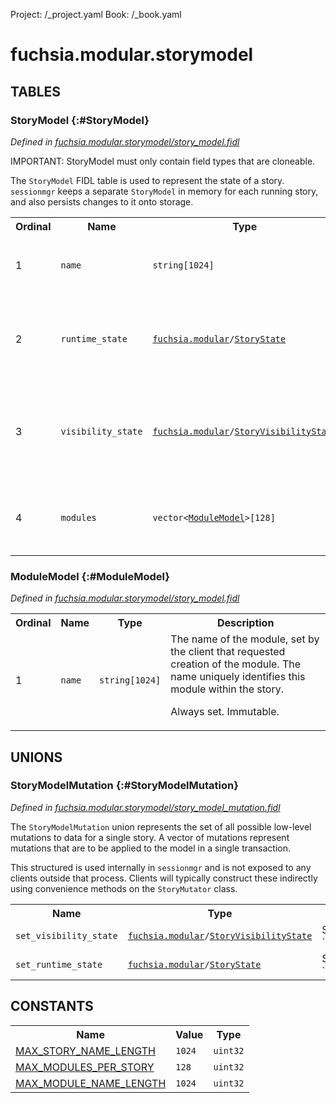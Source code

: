 Project: /_project.yaml
Book: /_book.yaml

# fuchsia.modular.storymodel








## **TABLES**

### StoryModel {:#StoryModel}


*Defined in [fuchsia.modular.storymodel/story_model.fidl](https://fuchsia.googlesource.com/fuchsia/+/master/sdk/fidl/fuchsia.modular.storymodel/story_model.fidl#14)*

 IMPORTANT: StoryModel must only contain field types that are cloneable.

 The `StoryModel` FIDL table is used to represent the state of a story.
 `sessionmgr` keeps a separate `StoryModel` in memory for each running story,
 and also persists changes to it onto storage.


<table>
    <tr><th>Ordinal</th><th>Name</th><th>Type</th><th>Description</th></tr>
    <tr>
            <td>1</td>
            <td><code>name</code></td>
            <td>
                <code>string[1024]</code>
            </td>
            <td> The name of the story, set at story create time.

 Always set. Immutable.
</td>
        </tr><tr>
            <td>2</td>
            <td><code>runtime_state</code></td>
            <td>
                <code><a class='link' href='../fuchsia.modular/index.html'>fuchsia.modular</a>/<a class='link' href='../fuchsia.modular/index.html#StoryState'>StoryState</a></code>
            </td>
            <td> An enum describing if the story is RUNNING, STOPPING, STOPPED.

 Always set. Defaults to StoryState::STOPPED.
</td>
        </tr><tr>
            <td>3</td>
            <td><code>visibility_state</code></td>
            <td>
                <code><a class='link' href='../fuchsia.modular/index.html'>fuchsia.modular</a>/<a class='link' href='../fuchsia.modular/index.html#StoryVisibilityState'>StoryVisibilityState</a></code>
            </td>
            <td> An enum describing how the story should be displayed, when focused,
 in the StoryShell.

 Always set. Defaults to StoryVisibilityState::DEFAULT.
</td>
        </tr><tr>
            <td>4</td>
            <td><code>modules</code></td>
            <td>
                <code>vector&lt;<a class='link' href='#ModuleModel'>ModuleModel</a>&gt;[128]</code>
            </td>
            <td> A list of modules present in the story.

 Always set. Defaults to an empty list.
</td>
        </tr></table>

### ModuleModel {:#ModuleModel}


*Defined in [fuchsia.modular.storymodel/story_model.fidl](https://fuchsia.googlesource.com/fuchsia/+/master/sdk/fidl/fuchsia.modular.storymodel/story_model.fidl#37)*



<table>
    <tr><th>Ordinal</th><th>Name</th><th>Type</th><th>Description</th></tr>
    <tr>
            <td>1</td>
            <td><code>name</code></td>
            <td>
                <code>string[1024]</code>
            </td>
            <td> The name of the module, set by the client that requested creation
 of the module. The name uniquely identifies this module within
 the story.

 Always set. Immutable.
</td>
        </tr></table>



## **UNIONS**

### StoryModelMutation {:#StoryModelMutation}
*Defined in [fuchsia.modular.storymodel/story_model_mutation.fidl](https://fuchsia.googlesource.com/fuchsia/+/master/sdk/fidl/fuchsia.modular.storymodel/story_model_mutation.fidl#16)*

 The `StoryModelMutation` union represents the set of all possible low-level mutations to data
 for a single story. A vector of mutations represent mutations that are to be applied to the
 model in a single transaction.

 This structured is used internally in `sessionmgr` and is not exposed to any clients outside
 that process. Clients will typically construct these indirectly using convenience methods on the
 `StoryMutator` class.

<table>
    <tr><th>Name</th><th>Type</th><th>Description</th></tr><tr>
            <td><code>set_visibility_state</code></td>
            <td>
                <code><a class='link' href='../fuchsia.modular/index.html'>fuchsia.modular</a>/<a class='link' href='../fuchsia.modular/index.html#StoryVisibilityState'>StoryVisibilityState</a></code>
            </td>
            <td> Sets the value of `StoryModel.visibility_state`.
</td>
        </tr><tr>
            <td><code>set_runtime_state</code></td>
            <td>
                <code><a class='link' href='../fuchsia.modular/index.html'>fuchsia.modular</a>/<a class='link' href='../fuchsia.modular/index.html#StoryState'>StoryState</a></code>
            </td>
            <td> Sets the value of `StoryModel.runtime_state`.
</td>
        </tr></table>







## **CONSTANTS**



<table>
    <tr><th>Name</th><th>Value</th><th>Type</th></tr><tr>
            <td><a href="https://fuchsia.googlesource.com/fuchsia/+/master/sdk/fidl/fuchsia.modular.storymodel/constants.fidl#7">MAX_STORY_NAME_LENGTH</a></td>
            <td>
                    <code>1024</code>
                </td>
                <td><code>uint32</code></td>
        </tr>
    <tr>
            <td><a href="https://fuchsia.googlesource.com/fuchsia/+/master/sdk/fidl/fuchsia.modular.storymodel/constants.fidl#9">MAX_MODULES_PER_STORY</a></td>
            <td>
                    <code>128</code>
                </td>
                <td><code>uint32</code></td>
        </tr>
    <tr>
            <td><a href="https://fuchsia.googlesource.com/fuchsia/+/master/sdk/fidl/fuchsia.modular.storymodel/constants.fidl#10">MAX_MODULE_NAME_LENGTH</a></td>
            <td>
                    <code>1024</code>
                </td>
                <td><code>uint32</code></td>
        </tr>
    
</table>

